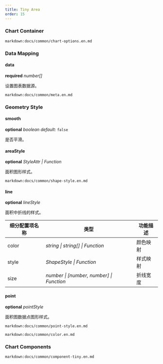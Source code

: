```yaml
---
title: Tiny Area
order: 15
---
```


### Chart Container

`markdown:docs/common/chart-options.en.md`

### Data Mapping

#### data

<description>**required** _number[]_</description>

设置图表数据源。

`markdown:docs/common/meta.en.md`

### Geometry Style

#### smooth

<description>**optional** _boolean_ _default:_ `false`</description>

是否平滑。

#### areaStyle

<description>**optional** _StyleAttr | Function_</description>

面积图形样式。

`markdown:docs/common/shape-style.en.md`

#### line

<description>**optional** _lineStyle_</description>

面积中折线的样式。

| 细分配置项名称 | 类型                                     | 功能描述 |
| -------------- | ---------------------------------------- | -------- |
| color          | _string \| string[] \| Function_         | 颜色映射 |
| style          | _ShapeStyle \| Function_                 | 样式映射 |
| size           | _number \| [number, number] \| Function_ | 折线宽度 |

#### point

<description>**optional** _pointStyle_</description>

面积图数据点图形样式。

`markdown:docs/common/point-style.en.md`

`markdown:docs/common/color.en.md`

### Chart Components

`markdown:docs/common/component-tiny.en.md`